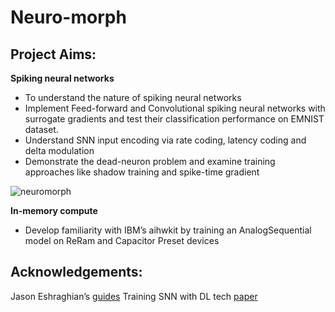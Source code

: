 # Neuro-morph

## Project Aims:

**Spiking neural networks**
- To understand the nature of spiking neural networks
- Implement Feed-forward and Convolutional spiking neural networks with surrogate gradients and test their classification performance on EMNIST dataset.
- Understand SNN input encoding via rate coding, latency coding and delta modulation
- Demonstrate the dead-neuron problem and examine training approaches like shadow training and spike-time gradient

![neuromorph](https://github.com/erinyes-20/Neuro-morph/assets/158277210/669ec04e-01b8-4c5a-8bac-9dce542ef373)


**In-memory compute**
- Develop familiarity with IBM’s aihwkit by training an AnalogSequential model on ReRam and Capacitor Preset devices 


## Acknowledgements:
Jason Eshraghian’s [guides](https://github.com/open-neuromorphic/hands-on-session-snntorch-230302/tree/main)
Training SNN with DL tech [paper](https://arxiv.org/abs/2109.12894)
